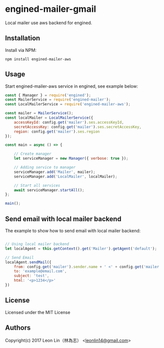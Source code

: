 # engined-mailer-gmail

Local mailer use aws backend for engined.


## Installation

Install via NPM:

```shell
npm install engined-mailer-aws
```

## Usage

Start engined-mailer-aws service in engined, see example below:

```javascript
const { Manager } = require('engined');
const MailerService = require('engined-mailer');
const LocalMailerService = require('engined-mailer-aws');

const mailer = MailerService();
const localMailer = LocalMailerService({
	accessKeyId: config.get('mailer').ses.accessKeyId,
	secretAccessKey: config.get('mailer').ses.secretAccessKey,
	region: config.get('mailer').ses.region
});

const main = async () => {

	// Create manager
	let serviceManager = new Manager({ verbose: true });

	// Adding service to manager
	serviceManager.add('Mailer', mailer);
	serviceManager.add('LocalMailer', localMailer);

	// Start all services
	await serviceManager.startAll();
};

main();
```

## Send email with local mailer backend

The example to show how to send email with local mailer backend:

```javascript

// Using local mailer backend
let localAgent = this.getContext().get('Mailer').getAgent('default');

// Send Email
localAgent.sendMail({
	from: config.get('mailer').sender.name + ' <' + config.get('mailer').sender.address + '>',
	to: 'example@email.com',
	subject: 'test',
	html: '<p>1234</p>'
})
```

## License
Licensed under the MIT License

## Authors
Copyright(c) 2017 Leon Lin（林為志） <<leonlin14@gmail.com>>
